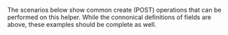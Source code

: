 The scenarios below show common create (POST) operations that can be performed on this helper. While the connonical definitions of fields are above, these examples should be complete as well.